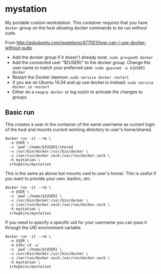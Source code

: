 mystation
===
My portable custom workstation. This container requires that you have `docker` group on the host allowing docker commands to be run without sudo.

From <a href="http://askubuntu.com/questions/477551/how-can-i-use-docker-without-sudo">http://askubuntu.com/questions/477551/how-can-i-use-docker-without-sudo</a>
  * Add the docker group if it doesn't already exist.
```sudo groupadd docker```
  * Add the connected user "${USER}" to the docker group. Change the user name to match your preferred user.
```sudo gpasswd -a ${USER} docker```
  * Restart the Docker daemon:
```sudo service docker restart```
  * If you are on Ubuntu 14.04 and up use docker.io instead:
```sudo service docker.io restart```
  * Either do a `newgrp docker` or log out/in to activate the changes to groups.

Basic run
---
This creates a user in the container of the same username as current login of the host and mounts current working directory to user's home/shared.
```
docker run -it --rm \
  -e USER \
  -v `pwd`:/home/${USER}/shared
  -v /usr/bin/docker:/usr/bin/docker \
  -v /var/run/docker.sock:/var/run/docker.sock \
  -h mystation \
  srhopkins/mystation
```

This is the same as above but mounts cwd to user's home/. This is useful if you want to provide your own .bashrc, etc.
```
docker run -it --rm \
  -e USER \
  -v `pwd`:/home/${USER} \
  -v /usr/bin/docker:/usr/bin/docker \
  -v /var/run/docker.sock:/var/run/docker.sock \
  -h mystation \
  srhopkins/mystation
```

If you need to specify a specific uid for your username you can pass it through the UID environment variable.
```
docker run -it --rm \
  -e USER \
  -e UID=`id -u`
  -v `pwd`:/home/${USER} \
  -v /usr/bin/docker:/usr/bin/docker \
  -v /var/run/docker.sock:/var/run/docker.sock \
  -h mystation \
  srhopkins/mystation
```

